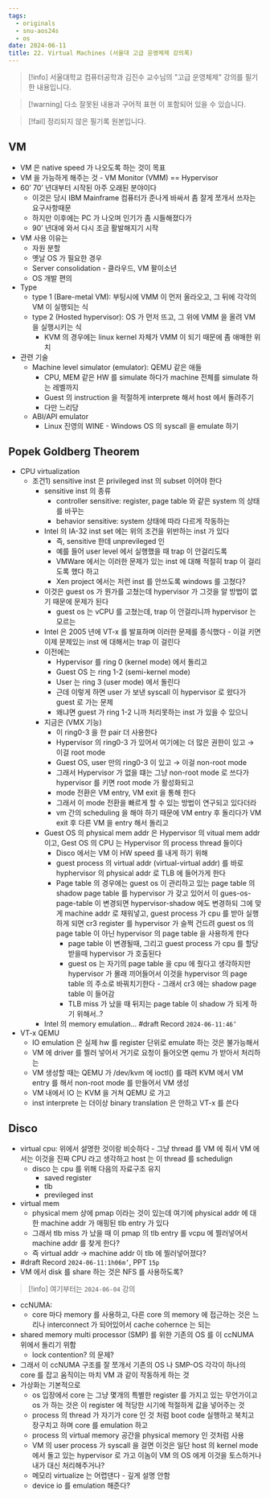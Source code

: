 ```yaml
---
tags:
  - originals
  - snu-aos24s
  - os
date: 2024-06-11
title: 22. Virtual Machines (서울대 고급 운영체제 강의록)
---
```

> [!info] 서울대학교 컴퓨터공학과 김진수 교수님의 "고급 운영체제" 강의를 필기한 내용입니다.

> [!warning] 다소 잘못된 내용과 구어적 표현 이 포함되어 있을 수 있습니다.

> [!fail] 정리되지 않은 필기록 원본입니다.

## VM

- VM 은 native speed 가 나오도록 하는 것이 목표
- VM 을 가능하게 해주는 것 - VM Monitor (VMM) == Hypervisor
- 60’ 70’ 년대부터 시작된 아주 오래된 분야이다
	- 이것은 당시 IBM Mainframe 컴퓨터가 준나게 바싸서 좀 잘게 쪼개서 쓰자는 요구사항때문
	- 하지만 이후에는 PC 가 나오며 인기가 좀 시들해졌다가
	- 90’ 년대에 와서 다시 조금 활발해지기 시작
- VM 사용 이유는
	- 자원 분할
	- 옛날 OS 가 필요한 경우
	- Server consolidation - 클라우드, VM 팔이소년
	- OS 개발 편의
- Type
	- type 1 (Bare-metal VM): 부팅시에 VMM 이 먼저 올라오고, 그 뒤에 각각의 VM 이 실행되는 식
	- type 2 (Hosted hypervisor): OS 가 먼저 뜨고, 그 위에 VMM 을 올려 VM 을 실행시키는 식
		- KVM 의 경우에는 linux kernel 자체가 VMM 이 되기 때문에 좀 애매한 위치
- 관련 기술
	- Machine level simulator (emulator): QEMU 같은 애들
		- CPU, MEM 같은 HW 를 simulate 하다가 machine 전체를 simulate 하는 레벨까지
		- Guest 의 instruction 을 적절하게 interprete 해서 host 에서 돌려주기
		- 다만 느리당
	- ABI/API emulator
		- Linux 진영의 WINE - Windows OS 의 syscall 을 emulate 하기

## Popek Goldberg Theorem

- CPU virtualization
	- 조건1) sensitive inst 은 privileged inst 의 subset 이어야 한다
		- sensitive inst 의 종류
			- controller sensitive: register, page table 와 같은 system 의 상태를 바꾸는
			- behavior sensitive: system 상태에 따라 다르게 작동하는
		- Intel 의 IA-32 inst set 에는 위의 조건을 위반하는 inst 가 있다
			- 즉, sensitive 한데 unprevileged 인
			- 예를 들어 user level 에서 실행했을 때 trap 이 안걸리도록
			- VMWare 에서는 이러한 문제가 있는 inst 에 대해 적절히 trap 이 걸리도록 했다 하고
			- Xen project 에서는 저런 inst 를 안쓰도록 windows 를 고쳤다?
		- 이것은 guest os 가 뭔가를 고쳤는데 hypervisor 가 그것을 알 방법이 없기 때문에 문제가 된다
			- guest os 는 vCPU 를 고쳤는데, trap 이 안걸리니까 hypervisor 는 모르는
		- Intel 은 2005 년에 VT-x 를 발표하며 이러한 문제를 종식했다 - 이걸 키면 이제 문제있는 inst 에 대해서는 trap 이 걸린다
		- 이전에는
			- Hypervisor 를 ring 0 (kernel mode) 에서 돌리고
			- Guest OS 는 ring 1-2 (semi-kernel mode)
			- User 는 ring 3 (user mode) 에서 돌린다
			- 근데 이렇게 하면 user 가 보낸 syscall 이 hypervisor 로 왔다가 guest 로 가는 문제
			- 왜냐면 guest 가 ring 1-2 니까 처리못하는 inst 가 있을 수 있으니
		- 지금은 (VMX 기능)
			- 이 ring0-3 을 한 pair 더 사용한다
			- Hypervisor 의 ring0-3 가 있어서 여기에는 더 많은 권한이 있고 → 이걸 root mode
			- Guest OS, user 만의 ring0-3 이 있고 → 이걸 non-root mode
			- 그래서 Hypervisor 가 없을 떄는 그냥 non-root mode 로 쓰다가 hypervisor 를 키면 root mode 가 활성화되고
			- mode 전환은 VM entry, VM exit 을 통해 한다
			- 그래서 이 mode 전환을 빠르게 할 수 있는 방법이 연구되고 있다더라
			- vm 간의 scheduling 을 해야 하기 때문에 VM entry 후 돌리다가 VM exit 후 다른 VM 을 entry 해서 돌리고
		- Guest OS 의 physical mem addr 은 Hypervisor 의 vitual mem addr 이고, Gest OS 의 CPU 는 Hypervisor 의 process thread 들이다
			- Disco 에서는 VM 이 HW speed 를 내게 하기 위해
			- guest process 의 virtual addr (virtual-virtual addr) 를 바로 hyphervisor 의 physical addr 로 TLB 에 들어가게 한다
			- Page table 의 경우에는 guest os 이 관리하고 있는 page table 의 shadow page table 를 hypervisor 가 갖고 있어서 이 gues-os-page-table 이 변경되면 hypervisor-shadow 에도 변경하되 그에 맞게 machine addr 로 채워넣고, guest process 가 cpu 를 받아 실행하게 되면 cr3 register 를 hypervisor 가 슬쩍 건드려 guest os 의 page table 이 아닌 hypervisor 의 page table 을 사용하게 한다
				- page table 이 변경될때, 그리고 guest process 가 cpu 를 할당받을때 hypervisor 가 호출된다
				- guest os 는 자기의 page table 을 cpu 에 줬다고 생각하지만 hypervisor 가 몰래 끼어들어서 이것을 hypervisor 의 page table 의 주소로 바꿔치기한다 - 그래서 cr3 에는 shadow page table 이 들어감
				- TLB miss 가 났을 때 뒤지는 page table 이 shadow 가 되게 하기 위해서..?
		- Intel 의 memory emulation… #draft Record `2024-06-11:46’`
- VT-x QEMU
	- IO emulation 은 실제 hw 를 register 단위로 emulate 하는 것은 불가능해서
	- VM 에 driver 를 찔러 넣어서 거기로 요청이 들어오면 qemu 가 받아서 처리하는
	- VM 생성할 때는 QEMU 가 /dev/kvm 에 ioctl() 를 때려 KVM 에서 VM entry 를 해서 non-root mode 를 만들어서 VM 생성
	- VM 내에서 IO 는 KVM 을 거쳐 QEMU 로 가고
	- inst interprete 는 더이상 binary translation 은 안하고 VT-x 를 쓴다

## Disco

- virtual cpu: 위에서 설명한 것이랑 비슷하다 - 그냥 thread 를 VM 에 줘서 VM 에서는 이것을 진짜 CPU 라고 생각하고 host 는 이 thread 를 schedulign
	- disco 는 cpu 를 위해 다음의 자료구조 유지
		- saved register
		- tlb
		- previleged inst
- virtual mem
	- physical mem 상에 pmap 이라는 것이 있는데 여기에 physical addr 에 대한 machine addr 가 매핑된 tlb entry 가 있다
	- 그래서 tlb miss 가 났을 때 이 pmap 의 tlb entry 를 vcpu 에 찔러넣어서 machine addr 를 찾게 한다?
	- 즉 virtual addr → machine addr 이 tlb 에 찔러넣어졌다?
- #draft Record `2024-06-11:1h06m’`, PPT `15p`
- VM 에서 disk 를 share 하는 것은 NFS 를 사용하도록?

> [!info] 여기부터는 `2024-06-04` 강의

- ccNUMA:
	- core 마다 memory 를 사용하고, 다른 core 의 memory 에 접근하는 것은 느리나 interconnect 가 되어있어서 cache cohernce 는 되는
- shared memory multi processor (SMP) 를 위한 기존의 OS 를 이 ccNUMA 위에서 돌리기 위함
	- lock contention? 의 문제?
- 그래서 이 ccNUMA 구조를 잘 쪼개서 기존의 OS 나 SMP-OS 각각이 하나의 core 를 잡고 움직이는 마치 VM 과 같이 작동하게 하는 것
- 가상화는 기본적으로
	- os 입장에서 core 는 그냥 몇개의 특별한 register 를 가지고 있는 무언가이고 os 가 하는 것은 이 register 에 적당한 시기에 적절하게 값을 넣어주는 것
	- process 의 thread 가 자기가 core 인 것 처럼 boot code 실행하고 북치고 장구치고 하며 core 를 emulation 하고
	- process 의 virtual memory 공간을 physical memory 인 것처럼 사용
	- VM 의 user process 가 syscall 을 걸면 이것은 일단 host 의 kernel mode 에서 돌고 있는 hypervisor 로 가고 이놈이 VM 의 OS 에게 이것을 토스하거나 내가 대신 처리해주거나?
	- 메모리 virtualize 는 어렵댄다 - 깊게 설명 안함
	- device io 를 emulation 해준다?